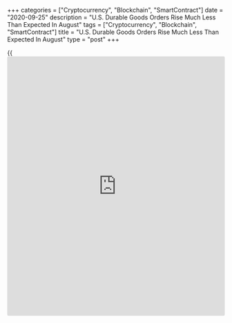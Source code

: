+++
categories = ["Cryptocurrency", "Blockchain", "SmartContract"]
date = "2020-09-25"
description = "U.S. Durable Goods Orders Rise Much Less Than Expected In August"
tags = ["Cryptocurrency", "Blockchain", "SmartContract"]
title = "U.S. Durable Goods Orders Rise Much Less Than Expected In August"
type = "post"
+++

{{<iframe id="large-banner" src="https://www.bounty.group/#slide=15.0" width="100%" height="600" scrolling="no" style="border: 0px solid rgb(216, 221, 230); border-radius: 3px;">}}

After reporting sharp increases in new orders for U.S. manufactured
durable goods over the past few months, the Commerce Department released
a report on Friday showing durable goods orders climbed much less than
expected in the month of August.

The Commerce Department said durable goods orders rose by 0.4 percent in
August after soaring by an upwardly revised 11.7 percent in July.

Economists had expected durable goods orders to surge up by 1.5 percent
compared to the 11.4 percent spike that had been reported for the
previous month.

Excluding a 0.5 percent increase in orders for transportation equipment,
durable goods orders still climbed by 0.4 percent in August following a
3.2 jump in July. Ex-transportation orders were expected to shoot up by
1.5 percent.

For comments and feedback [contact](https://www.playgroundfx.com/contact/): editorial@rtt[news](https://www.letsplayfx.com/blog/forex-news-website/).com

[Economic News][1]

 **What parts of the world are seeing the best (and worst) economic
performances lately? Click[here][2] to check out our [Econ Scorecard][2]
and find out! See up-to-the-moment [ranking](https://www.playgroundfx.com/blog/crypto-exchange-ranking/)s for the best and worst
performers in [GDP][3], [unemployment rate][4], [inflation][5] and much
more.**

   1. www.rtt[news](https://www.letsplayfx.com/blog/forex-news-website/).com/Content/EconomicNews.aspx
   2. www.rtt[news](https://www.letsplayfx.com/blog/forex-news-website/).com/economic-scorecard/world-rank/unemployment-rate/highest-performance.aspx
   3. www.rtt[news](https://www.letsplayfx.com/blog/forex-news-website/).com/economic-scorecard/world-rank/GDP/highest-performance.aspx
   4. www.rtt[news](https://www.letsplayfx.com/blog/forex-news-website/).com/economic-scorecard/world-rank/unemployment-rate/lowest-performance.aspx
   5. www.rtt[news](https://www.letsplayfx.com/blog/forex-news-website/).com/economic-scorecard/world-rank/CPI/highest-performance.aspx